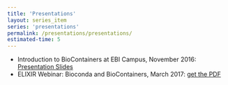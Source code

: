 ```yaml
---
title: 'Presentations'
layout: series_item
series: 'presentations'
permalink: /presentations/presentations/
estimated-time: 5
---
```



- Introduction to BioContainers at EBI Campus, November 2016: <a href="http://biocontainers.pro/docs/presentations/presentations/November-EBI-2016/">Presentation Slides</a>
- ELIXIR Webinar: Bioconda and BioContainers, March 2017: [get the PDF](https://github.com/BioContainers/BioContainers.github.io/raw/master/docs/img/ELIXIR-Webinar-BioConda-BioContainers.pdf)